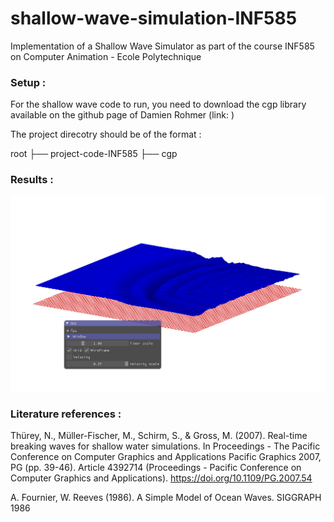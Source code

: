 # shallow-wave-simulation-INF585
Implementation of a Shallow Wave Simulator as part of the course INF585 on Computer Animation - Ecole Polytechnique

### Setup :
For the shallow wave code to run, you need to download the cgp library available on the github page of Damien Rohmer (link: )

The project direcotry should be of the format :

root
├── project-code-INF585
├── cgp

### Results :
![wave visualization](<pics/wave plus.png>)

### Literature references : 
Thürey, N., Müller-Fischer, M., Schirm, S., & Gross, M. (2007). Real-time breaking waves for shallow water simulations. In Proceedings - The Pacific Conference on Computer Graphics and Applications Pacific Graphics 2007, PG (pp. 39-46). Article 4392714 (Proceedings - Pacific Conference on Computer Graphics and Applications). https://doi.org/10.1109/PG.2007.54

A. Fournier, W. Reeves (1986). A Simple Model of Ocean Waves. SIGGRAPH 1986
